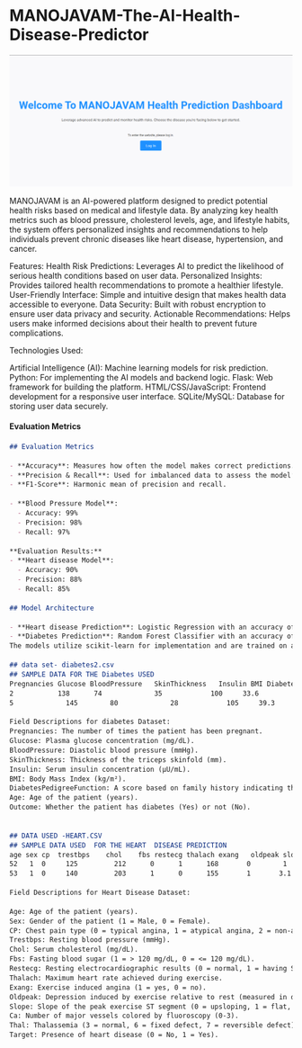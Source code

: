 # MANOJAVAM-The-AI-Health-Disease-Predictor
![IMG](https://github.com/onkar-2006/MANOJAVAM_the_health_predictor/blob/main/Screenshot%202024-11-18%20163556.png)



MANOJAVAM is an AI-powered platform designed to predict potential health risks based on medical and lifestyle data. By analyzing key health metrics such as blood pressure, cholesterol levels, age, and lifestyle habits, the system offers personalized insights and recommendations to help individuals prevent chronic diseases like heart disease, hypertension, and cancer.



Features:
Health Risk Predictions: Leverages AI to predict the likelihood of serious health conditions based on user data.
Personalized Insights: Provides tailored health recommendations to promote a healthier lifestyle.
User-Friendly Interface: Simple and intuitive design that makes health data accessible to everyone.
Data Security: Built with robust encryption to ensure user data privacy and security.
Actionable Recommendations: Helps users make informed decisions about their health to prevent future complications.



Technologies Used:

Artificial Intelligence (AI): Machine learning models for risk prediction.
Python: For implementing the AI models and backend logic.
Flask: Web framework for building the platform.
HTML/CSS/JavaScript: Frontend development for a responsive user interface.
SQLite/MySQL: Database for storing user data securely.


#### Evaluation Metrics  
```markdown
## Evaluation Metrics  

- **Accuracy**: Measures how often the model makes correct predictions.  
- **Precision & Recall**: Used for imbalanced data to assess the model’s robustness.  
- **F1-Score**: Harmonic mean of precision and recall.  

- **Blood Pressure Model**:  
  - Accuracy: 99%  
  - Precision: 98%  
  - Recall: 97%

**Evaluation Results:**  
- **Heart disease Model**:  
  - Accuracy: 90%  
  - Precision: 88%  
  - Recall: 85%  

## Model Architecture  

- **Heart disease Prediction**: Logistic Regression with an accuracy of 90%.  
- **Diabetes Prediction**: Random Forest Classifier with an accuracy of 99%.  
The models utilize scikit-learn for implementation and are trained on a dataset with over 5,000 samples.  

## data set- diabetes2.csv
## SAMPLE DATA FOR THE Diabetes USED
Pregnancies	Glucose	BloodPressure	SkinThickness	Insulin	BMI	Diabetes PedigreeFunction	   Age	 Outcome
2         	138	     74	            35	          100 	  33.6	       0.127              25	 Yes
5	          145	     80	            28	          105	  39.3	         0.263	            35	  No

Field Descriptions for diabetes Dataset:
Pregnancies: The number of times the patient has been pregnant.
Glucose: Plasma glucose concentration (mg/dL).
BloodPressure: Diastolic blood pressure (mmHg).
SkinThickness: Thickness of the triceps skinfold (mm).
Insulin: Serum insulin concentration (μU/mL).
BMI: Body Mass Index (kg/m²).
DiabetesPedigreeFunction: A score based on family history indicating the likelihood of diabetes.
Age: Age of the patient (years).
Outcome: Whether the patient has diabetes (Yes) or not (No).


## DATA USED -HEART.CSV
## SAMPLE DATA USED  FOR THE HEART  DISEASE PREDICTION
age	sex	cp	trestbps	chol	fbs	restecg	thalach	exang	oldpeak	slope	ca	thal	target
52	 1	0	  125	      212	   0	  1	     168	   0	    1	      2	   2	 3	   0
53	 1	0	  140	      203	   1	  0	     155	   1	   3.1	    0	   0	 3	   0

Field Descriptions for Heart Disease Dataset:

Age: Age of the patient (years).
Sex: Gender of the patient (1 = Male, 0 = Female).
CP: Chest pain type (0 = typical angina, 1 = atypical angina, 2 = non-anginal pain, 3 = asymptomatic).
Trestbps: Resting blood pressure (mmHg).
Chol: Serum cholesterol (mg/dL).
Fbs: Fasting blood sugar (1 = > 120 mg/dL, 0 = <= 120 mg/dL).
Restecg: Resting electrocardiographic results (0 = normal, 1 = having ST-T wave abnormality, 2 = showing probable or definite left ventricular hypertrophy).
Thalach: Maximum heart rate achieved during exercise.
Exang: Exercise induced angina (1 = yes, 0 = no).
Oldpeak: Depression induced by exercise relative to rest (measured in depression units).
Slope: Slope of the peak exercise ST segment (0 = upsloping, 1 = flat, 2 = downsloping).
Ca: Number of major vessels colored by fluoroscopy (0-3).
Thal: Thalassemia (3 = normal, 6 = fixed defect, 7 = reversible defect).
Target: Presence of heart disease (0 = No, 1 = Yes).


